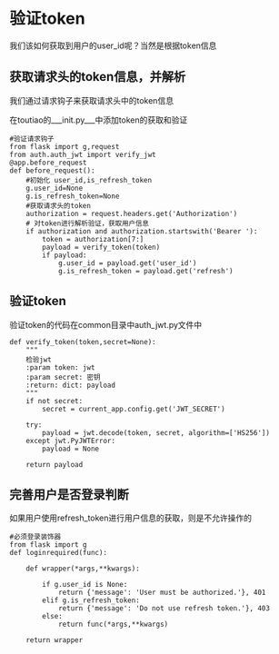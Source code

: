 # 验证token

我们该如何获取到用户的user\_id呢？当然是根据token信息

## 获取请求头的token信息，并解析

我们通过请求钩子来获取请求头中的token信息

在toutiao的\_\__init.py\_\_\_中添加token的获取和验证

```
#验证请求钩子
from flask import g,request
from auth.auth_jwt import verify_jwt
@app.before_request
def before_request():
    #初始化 user_id,is_refresh_token
    g.user_id=None
    g.is_refresh_token=None
    #获取请求头的token
    authorization = request.headers.get('Authorization')
    # 对token进行解析验证，获取用户信息
    if authorization and authorization.startswith('Bearer '):
        token = authorization[7:]
        payload = verify_token(token)
        if payload:
            g.user_id = payload.get('user_id')
            g.is_refresh_token = payload.get('refresh')
```

## 验证token

验证token的代码在common目录中auth\_jwt.py文件中

```
def verify_token(token,secret=None):
    """
    检验jwt
    :param token: jwt
    :param secret: 密钥
    :return: dict: payload
    """
    if not secret:
        secret = current_app.config.get('JWT_SECRET')

    try:
        payload = jwt.decode(token, secret, algorithm=['HS256'])
    except jwt.PyJWTError:
        payload = None

    return payload
```

## 完善用户是否登录判断

如果用户使用refresh\_token进行用户信息的获取，则是不允许操作的

```
#必须登录装饰器
from flask import g
def loginrequired(func):

    def wrapper(*args,**kwargs):

        if g.user_id is None:
            return {'message': 'User must be authorized.'}, 401
        elif g.is_refresh_token:
            return {'message': 'Do not use refresh token.'}, 403
        else:
            return func(*args,**kwargs)

    return wrapper
```



